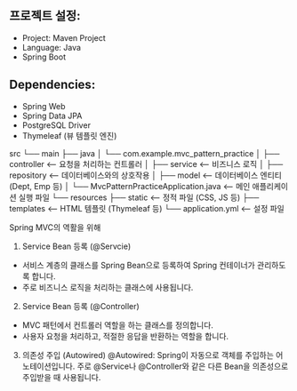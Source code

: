 ## 프로젝트 설정:
- Project: Maven Project
- Language: Java
- Spring Boot

## Dependencies:
- Spring Web
- Spring Data JPA
- PostgreSQL Driver
- Thymeleaf (뷰 템플릿 엔진)

src
└── main
    ├── java
    │   └── com.example.mvc_pattern_practice
    │       ├── controller       <-- 요청을 처리하는 컨트롤러
    │       ├── service          <-- 비즈니스 로직
    │       ├── repository       <-- 데이터베이스와의 상호작용
    │       ├── model            <-- 데이터베이스 엔티티 (Dept, Emp 등)
    │       └── MvcPatternPracticeApplication.java  <-- 메인 애플리케이션 실행 파일
    └── resources
        ├── static               <-- 정적 파일 (CSS, JS 등)
        ├── templates            <-- HTML 템플릿 (Thymeleaf 등)
        └── application.yml      <-- 설정 파일

Spring MVC의 역활을 위해



1. Service Bean 등록 (@Servcie)
- 서비스 계층의 클래스를 Spring Bean으로 등록하여 Spring 컨테이너가 관리하도록 합니다.
- 주로 비즈니스 로직을 처리하는 클래스에 사용됩니다.

2. Service Bean 등록 (@Controller)
- MVC 패턴에서 컨트롤러 역할을 하는 클래스를 정의합니다.
- 사용자 요청을 처리하고, 적절한 응답을 반환하는 역할을 합니다.

3. 의존성 주입 (Autowired)
@Autowired: Spring이 자동으로 객체를 주입하는 어노테이션입니다. 주로 @Service나 @Controller와 같은 다른 Bean을 의존성으로 주입받을 때 사용됩니다.
